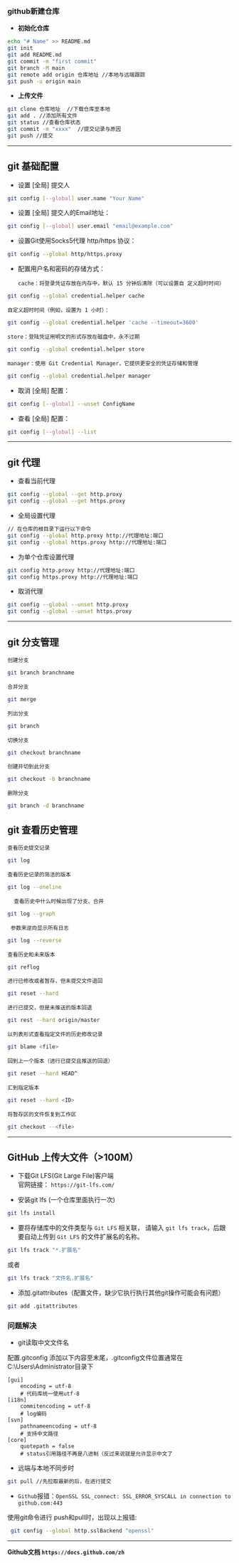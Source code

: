 ### github新建仓库 
- **初始化仓库**
```bash
echo "# Name" >> README.md
git init
git add README.md
git commit -m "first commit" 
git branch -M main
git remote add origin 仓库地址 //本地与远端跟踪
git push -u origin main
```
- **上传文件**
```bash
git clone 仓库地址  //下载仓库至本地
git add . //添加所有文件
git status //查看仓库状态
git commit -m "xxxx"  //提交记录与原因
git push //提交
```


<hr>

## git 基础配置

- 设置 [全局] 提交人
```bash
git config [--global] user.name "Your Name"
```

- 设置 [全局] 提交人的Email地址：
```bash
git config [--global] user.email "email@example.com"
```

- 设置Git使用Socks5代理 http/https 协议：
```bash
git config --global http/https.proxy 
```
    
- 配置用户名和密码的存储方式：

      cache：将登录凭证存放在内存中，默认 15 分钟后清除（可以设置自 定义超时时间）
```bash
git config --global credential.helper cache
```

    自定义超时时间（例如，设置为 1 小时）：
```bash
git config --global credential.helper 'cache --timeout=3600'
```

    store：登陆凭证用明文的形式存放在磁盘中，永不过期
```bash
git config --global credential.helper store
```

    manager：使用 Git Credential Manager，它提供更安全的凭证存储和管理
```bash
git config --global credential.helper manager
```

- 取消 [全局] 配置：
```bash
git config [--global] --unset ConfigName
```

- 查看 [全局] 配置：
```bash
git config [--global] --list
```

<hr>

## git 代理

- 查看当前代理
```bash
git config --global --get http.proxy
git config --global --get https.proxy
```
- 全局设置代理
```bash
// 在仓库的根目录下运行以下命令
git config --global http.proxy http://代理地址:端口
git config --global https.proxy http://代理地址:端口
```
- 为单个仓库设置代理
```bash
git config http.proxy http://代理地址:端口
git config https.proxy http://代理地址:端口
```
- 取消代理
```bash
git config --global --unset http.proxy
git config --global --unset https.proxy
```

<hr>

## git 分支管理

	创建分支
```bash
git branch branchname
```
	合并分支
```bash
git merge
```
	列出分支
```bash
git branch
```
	切换分支
```bash
git checkout branchname
```
	创建并切到此分支
```bash
git checkout -b branchname
```
	删除分支
```bash
git branch -d branchname
```
 
## git 查看历史管理
	查看历史提交记录
```bash
git log
```
	查看历史记录的简洁的版本
```bash
git log --oneline
```
	  查看历史中什么时候出现了分支、合并
```bash
git log --graph
```
	 参数来逆向显示所有日志 
```bash
git log --reverse
```
	查看历史和未来版本
```bash
git reflog
```
	进行已修改或者暂存，但未提交文件退回
```bash
git reset --hard
```
	进行已提交，但是未推送的版本回退
```bash
git rest --hard origin/master
```
	以列表形式查看指定文件的历史修改记录
```bash
git blame <file>
```
	回到上一个版本（进行已提交且推送的回退）
```bash
git reset --hard HEAD^
```
	汇到指定版本 
```bash
git reset --hard <ID>
```
	将暂存区的文件恢复到工作区
```bash
git checkout --<file>
```

<hr>  

## GitHub 上传大文件（>100M）
- 下载Git LFS(Git Large File)客户端  
	官网链接： `https://git-lfs.com/`

- 安装git lfs (一个仓库里面执行一次)
```bash
git lfs install
```

- 要将存储库中的文件类型与 `Git LFS` 相关联， 请输入 `git lfs track`，后跟要自动上传到 `Git LFS` 的文件扩展名的名称。
```bash
git lfs track "*.扩展名"
```
 或者 
 ```bash
 git lfs track "文件名.扩展名"
 ```
 
- 添加.gitattributes（配置文件，缺少它执行执行其他git操作可能会有问题）
```bash
git add .gitattributes
```

### 问题解决
- git读取中文文件名

配置.gitconfig 添加以下内容至末尾，.gitconfig文件位置通常在C:\Users\Administrator目录下
```
[gui]  
    encoding = utf-8  
    # 代码库统一使用utf-8  
[i18n]  
    commitencoding = utf-8  
    # log编码  
[svn]  
    pathnameencoding = utf-8  
    # 支持中文路径  
[core]
    quotepath = false 
    # status引用路径不再是八进制（反过来说就是允许显示中文了
```
- 远端与本地不同步时
```bash
git pull //先拉取最新的后，在进行提交
```

- `Github`报错：`OpenSSL SSL_connect: SSL_ERROR_SYSCALL in connection to github.com:443`
  
使用git命令进行 push和pull时，出现以上报错:
  ```bash
   git config --global http.sslBackend "openssl"
  ```

<hr>

**Github文档 `https://docs.github.com/zh`**